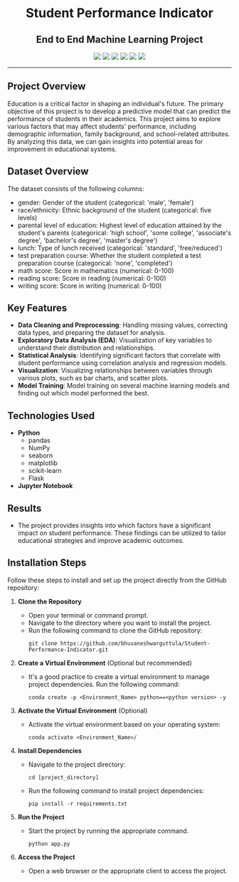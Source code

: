 <div align="center">

# Student Performance Indicator
## End to End Machine Learning Project
<p align='center'>
<!-- <img src="https://img.shields.io/badge/Django-239120?logo=django&logoColor=white" /> -->
<img src="https://img.shields.io/badge/Python-1572B6?logo=python&logoColor=white" />
<img src="https://img.shields.io/badge/pandas-darkblue?logo=pandas&logoColor=white" />
<img src="https://img.shields.io/badge/scikit_learn-yellow?logo=scikitlearn&logoColor=white" />
<img src="https://img.shields.io/badge/Jupyter_Notebook-orange?logo=jupyter&logoColor=white" />
<img src="https://img.shields.io/badge/Flask-blue?logo=flask&logoColor=white" />
<!-- <img src="https://img.shields.io/badge/bootstrap-563D7C?logo=bootstrap&logoColor=white" /> -->
<a href="https://github.com/bhuvaneshwarguttula"><img src="https://img.shields.io/badge/Github-181717?logo=github&logoColor=white" /><a>
</p>

</div>
<hr class="dotted">

## Project Overview

Education is a critical factor in shaping an individual's future. The primary objective of this project is to develop a predictive model that can predict the performance of students in their academics. This project aims to explore various factors that may affect students' performance, including demographic information, family background, and school-related attributes. By analyzing this data, we can gain insights into potential areas for improvement in educational systems.

## Dataset Overview
The dataset consists of the following columns:

* gender: Gender of the student (categorical: 'male', 'female')
* race/ethnicity: Ethnic background of the student (categorical: five levels)
* parental level of education: Highest level of education attained by the student's parents (categorical: 'high school', 'some college', 'associate's degree', 'bachelor's degree', 'master's degree')
* lunch: Type of lunch received (categorical: 'standard', 'free/reduced')
* test preparation course: Whether the student completed a test preparation course (categorical: 'none', 'completed')
* math score: Score in mathematics (numerical: 0-100)
* reading score: Score in reading (numerical: 0-100)
* writing score: Score in writing (numerical: 0-100)

## Key Features

- **Data Cleaning and Preprocessing**: Handling missing values, correcting data types, and preparing the dataset for analysis.
- **Exploratory Data Analysis (EDA)**: Visualization of key variables to understand their distribution and relationships.
- **Statistical Analysis**: Identifying significant factors that correlate with student performance using correlation analysis and regression models.
- **Visualization**: Visualizing relationships between variables through various plots, such as bar charts, and scatter plots.
- **Model Training**: Model training on several machine learning models and finding out which model performed the best.

## Technologies Used

- **Python**
  - pandas
  - NumPy
  - seaborn
  - matplotlib
  - scikit-learn
  - Flask
- **Jupyter Notebook**

## Results
- The project provides insights into which factors have a significant impact on student performance. These findings can be utilized to tailor educational strategies and improve academic outcomes.

## Installation Steps
Follow these steps to install and set up the project directly from the GitHub repository:

1. **Clone the Repository**
   - Open your terminal or command prompt.
   - Navigate to the directory where you want to install the project.
   - Run the following command to clone the GitHub repository:
     ```
     git clone https://github.com/bhuvaneshwarguttula/Student-Performance-Indicator.git
     ```

2. **Create a Virtual Environment** (Optional but recommended)
   - It's a good practice to create a virtual environment to manage project dependencies. Run the following command:
     ```
     conda create -p <Environment_Name> python==<python version> -y
     ```

3. **Activate the Virtual Environment** (Optional)
   - Activate the virtual environment based on your operating system:
       ```
       conda activate <Environment_Name>/
       ```

4. **Install Dependencies**
   - Navigate to the project directory:
     ```
     cd [project_directory]
     ```
   - Run the following command to install project dependencies:
     ```
     pip install -r requirements.txt
     ```

5. **Run the Project**
   - Start the project by running the appropriate command.
     ```
     python app.py
     ```

6. **Access the Project**
   - Open a web browser or the appropriate client to access the project.

